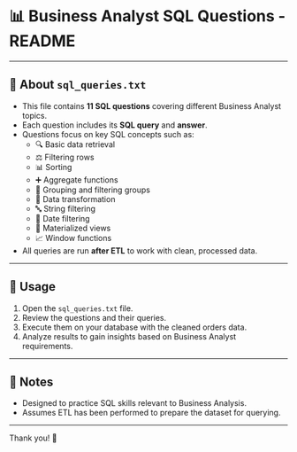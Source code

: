 # 📊 Business Analyst SQL Questions - README

---

## 📝 About `sql_queries.txt`

- This file contains **11 SQL questions** covering different Business Analyst topics.
- Each question includes its **SQL query** and **answer**.
- Questions focus on key SQL concepts such as:
  - 🔍 Basic data retrieval  
  - ⚖️ Filtering rows  
  - 📊 Sorting  
  - ➕ Aggregate functions  
  - 🧮 Grouping and filtering groups  
  - 🔄 Data transformation  
  - 🔤 String filtering  
  - 📅 Date filtering  
  - 💾 Materialized views  
  - 📈 Window functions  
- All queries are run **after ETL** to work with clean, processed data.

---

## 🚀 Usage

1. Open the `sql_queries.txt` file.
2. Review the questions and their queries.
3. Execute them on your database with the cleaned orders data.
4. Analyze results to gain insights based on Business Analyst requirements.

---

## 📌 Notes

- Designed to practice SQL skills relevant to Business Analysis.
- Assumes ETL has been performed to prepare the dataset for querying.

---

Thank you! 🙌

